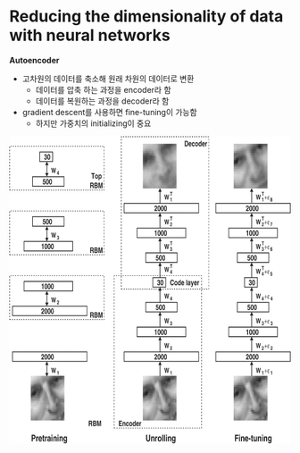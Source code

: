 # Reducing the dimensionality of data with neural networks
**Autoencoder**
- 고차원의 데이터를 축소해 원래 차원의 데이터로 변환
    - 데이터를 압축 하는 과정을 encoder라 함
    - 데이터를 복원하는 과정을 decoder라 함
- gradient descent를 사용하면 fine-tuning이 가능함
    - 하지만 가중치의 initializing이 중요
    

<img src='image/autoencoder.jpg' height=550>